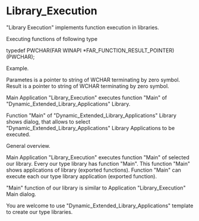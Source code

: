 # Library_Execution
"Library Execution" implements function execution in libraries.

Executing functions of following type

typedef PWCHAR(FAR WINAPI *FAR_FUNCTION_RESULT_POINTER)(PWCHAR);

Example.

Parametes is a pointer to string of WCHAR terminating by zero symbol.
Result is a pointer to string of WCHAR terminating by zero symbol.

Main Application "Library_Execution" executes function "Main"
of "Dynamic_Extended_Library_Applications" Library.

Function "Main" of "Dynamic_Extended_Library_Applications" Library
shows dialog, that allows to select "Dynamic_Extended_Library_Applications" Library
Applications to be executed.


General overview.

Main Application "Library_Execution" executes function "Main"
of selected our library.
Every our type library has function "Main".
This function "Main" shows applications of library
(exported functions).
Function "Main" can execute each our type library application
(exported function).


"Main" function of our library is similar to 
Application "Library_Execution" Main dialog.

You are welcome to use "Dynamic_Extended_Library_Applications"
template to create our type libraries.

